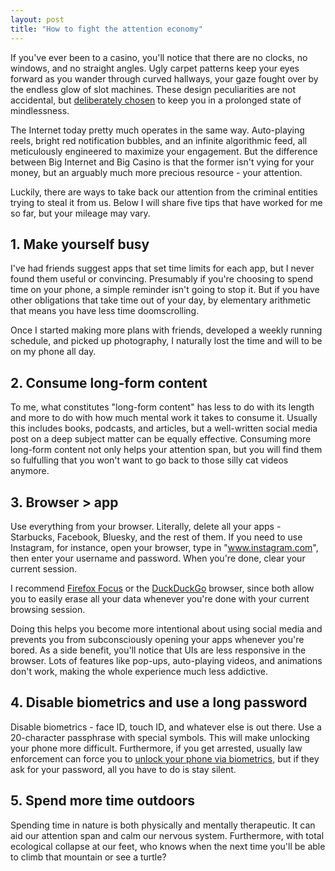 ```yaml
---
layout: post
title: "How to fight the attention economy"
---
```

If you've ever been to a casino, you'll notice that there are no clocks, no windows, and no straight angles.
Ugly carpet patterns keep your eyes forward as you wander through curved hallways, your gaze fought over by the endless glow of slot machines.
These design peculiarities are not accidental, but [deliberately chosen](https://www.vox.com/2014/8/7/5976927/slot-machines-casinos-addiction-by-design) to keep you in a prolonged state of mindlessness.

The Internet today pretty much operates in the same way.
Auto-playing reels, bright red notification bubbles, and an infinite algorithmic feed, all meticulously engineered to maximize your engagement.
But the difference between Big Internet and Big Casino is that the former isn't vying for your money, but an arguably much more precious resource - your attention.

Luckily, there are ways to take back our attention from the criminal entities trying to steal it from us.
Below I will share five tips that have worked for me so far, but your mileage may vary. 

## 1. Make yourself busy
I've had friends suggest apps that set time limits for each app, but I never found them useful or convincing.
Presumably if you're choosing to spend time on your phone, a simple reminder isn't going to stop it.
But if you have other obligations that take time out of your day, by elementary arithmetic that means you have less time doomscrolling.

Once I started making more plans with friends, developed a weekly running schedule, and picked up photography, I naturally lost the time and will to be on my phone all day.

## 2. Consume long-form content
To me, what constitutes "long-form content" has less to do with its length and more to do with how much mental work it takes to consume it. Usually this includes books, podcasts, and articles, but a well-written social media post on a deep subject matter can be equally effective. Consuming more long-form content not only helps your attention span, but you will find them so fulfulling that you won't want to go back to those silly cat videos anymore.

## 3. Browser > app
Use everything from your browser.
Literally, delete all your apps - Starbucks, Facebook, Bluesky, and the rest of them. 
If you need to use Instagram, for instance, open your browser, type in "www.instagram.com", then enter your username and password.
When you're done, clear your current session.

I recommend [Firefox Focus](https://www.firefox.com/en-US/browsers/mobile/focus/) or the [DuckDuckGo](https://apps.apple.com/us/app/duckduckgo-browser-search-ai/id663592361?platform=iphone&pt=866401&mt=8) browser, since both allow you to easily erase all your data whenever you're done with your current browsing session.

Doing this helps you become more intentional about using social media and prevents you from subconsciously opening your apps whenever you're bored.
As a side benefit, you'll notice that UIs are less responsive in the browser. Lots of features like pop-ups, auto-playing videos, and animations don't work, making the whole experience much less addictive.

## 4. Disable biometrics and use a long password
Disable biometrics - face ID, touch ID, and whatever else is out there.
Use a 20-character passphrase with special symbols.
This will make unlocking your phone more difficult.
Furthermore, if you get arrested, usually law enforcement can force you to [unlock your phone via biometrics](https://arstechnica.com/tech-policy/2024/04/cops-can-force-suspect-to-unlock-phone-with-thumbprint-us-court-rules/), but if they ask for your password, all you have to do is stay silent.

## 5. Spend more time outdoors
Spending time in nature is both physically and mentally therapeutic.
It can aid our attention span and calm our nervous system.
Furthermore, with total ecological collapse at our feet, who knows when the next time you'll be able to climb that mountain or see a turtle?
